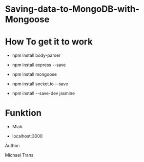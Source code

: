 # Saving-data-to-MongoDB-with-Mongoose

# How To get it to work

- npm install body-parser

- npm install express --save

- npm install mongoose

- npm install socket.io --save

- npm install --save-dev jasmine

# Funktion

- Mlab

- localhost:3000

Author:

Michael Trans
